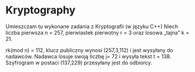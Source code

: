 # Kryptography
Umieszczam tu wykonane zadania z Kryptografii (w języku C++)
Niech liczba pierwsza n = 257, pierwiastek pierwotny r = 3 oraz losowa „tajna” k = 21.

rk(mod n) = 112, 
klucz publiczny wynosi (257,3,112) i jest wysyłany do nadawców.
Nadawca losuje swoją liczbę j= 72 i wysyła tekst t = 138.
Szyfrogram w postaci (137,229) przesyłany jest do odbiorcy.
